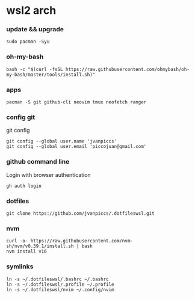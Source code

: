 # wsl2 arch

### update && upgrade
```
sudo pacman -Syu
```

### oh-my-bash
```
bash -c "$(curl -fsSL https://raw.githubusercontent.com/ohmybash/oh-my-bash/master/tools/install.sh)"
```

### apps
```
pacman -S git github-cli neovim tmux neofetch ranger
```

### config git
git config
```
git config --global user.name 'jvanpiccs'
git config --global user.email 'piccojuan@gmail.com'
```

### github command line
Login with browser authentication
```
gh auth login
```

### dotfiles
```
git clone https://github.com/jvanpiccs/.dotfileswsl.git
```

### nvm
```
curl -o- https://raw.githubusercontent.com/nvm-sh/nvm/v0.39.1/install.sh | bash
nvm install v16
```

### symlinks
```
ln -s ~/.dotfileswsl/.bashrc ~/.bashrc
ln -s ~/.dotfileswsl/.profile ~/.profile
ln -s ~/.dotfileswsl/nvim ~/.config/nvim
```
